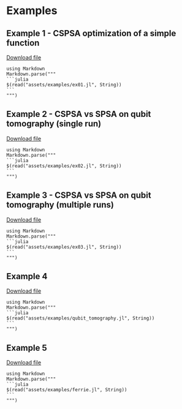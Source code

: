 # Examples

## Example 1 - CSPSA optimization of a simple function

[Download file](assets/examples/ex01.jl)
````@eval
using Markdown
Markdown.parse("""
```julia
$(read("assets/examples/ex01.jl", String))
```
""")
````

## Example 2 - CSPSA vs SPSA on qubit tomography (single run)

[Download file](assets/examples/ex02.jl)
````@eval
using Markdown
Markdown.parse("""
```julia
$(read("assets/examples/ex02.jl", String))
```
""")
````

## Example 3 - CSPSA vs SPSA on qubit tomography (multiple runs)

[Download file](assets/examples/ex03.jl)
````@eval
using Markdown
Markdown.parse("""
```julia
$(read("assets/examples/ex03.jl", String))
```
""")
````

## Example 4

[Download file](assets/examples/qubit_tomography.jl)
````@eval
using Markdown
Markdown.parse("""
```julia
$(read("assets/examples/qubit_tomography.jl", String))
```
""")
````

## Example 5

[Download file](assets/examples/ferrie.jl)
````@eval
using Markdown
Markdown.parse("""
```julia
$(read("assets/examples/ferrie.jl", String))
```
""")
````
